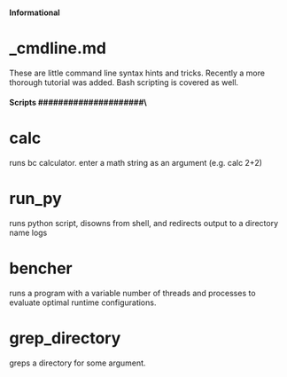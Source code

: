#### Informational ################
# _cmdline.md
These are little command line syntax hints and tricks. Recently a more 
thorough tutorial was added. Bash scripting is covered as well.

#### Scripts #####################\
# calc
runs bc calculator. enter a math string as an argument (e.g. calc 2+2)

# run_py
runs python script, disowns from shell, and redirects output to a directory name logs

# bencher
runs a program with a variable number of threads and processes
to evaluate optimal runtime configurations.

# grep_directory
greps a directory for some argument.
